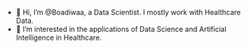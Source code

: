 - 👋 Hi, I’m @Boadiwaa, a Data Scientist. I mostly work with Healthcare Data.
- 👀 I’m interested in the applications of Data Science and Artificial Intelligence in Healthcare. 
<!---
Boadiwaa/Boadiwaa is a ✨ special ✨ repository because its `README.md` (this file) appears on your GitHub profile.
You can click the Preview link to take a look at your changes.
--->

